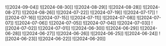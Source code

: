 
![[2024-09-04]]
![[2024-08-30]]
![[2024-08-29]]
![[2024-08-28]]
![[2024-08-27]]
![[2024-08-26]]
![[2024-07-22]]
![[2024-07-19]]
![[2024-07-17]]
![[2024-07-16]]
![[2024-07-15]]
![[2024-07-11]]
![[2024-07-08]]
![[2024-07-07]]
![[2024-07-06]]
![[2024-07-05]]
![[2024-07-04]]
![[2024-07-03]]
![[2024-07-02]]
![[2024-07-01]]
![[2024-06-30]]
![[2024-06-29]]
![[2024-06-28]]
![[2024-06-27]]
![[2024-06-26]]
![[2024-06-25]]
![[2024-06-24]]
![[2024-06-23]]
![[2024-06-22]]
![[2024-06-20]]
